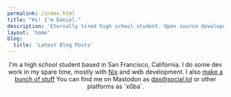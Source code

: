 ```yaml
---
permalink: /index.html
title: "Hi! I'm Daniel."
description: 'Eternally tired high school student. Open source developer'
layout: 'home'
blog:
  title: 'Latest Blog Posts'
---
```


<p style="text-align: center;">
I'm a high school student based in San Francisco, California. I do some dev work in my spare time, mostly with <a href="https://nixos.org">Nix</a> and web development.
I also <a href = "https://github.com/x0ba">make a bunch of stuff</a>
You can find me on Mastodon as <a href = "https://social.lol/@dax">dax@social.lol</a> or other platforms as `x0ba`.
</p>

